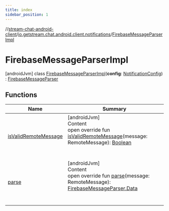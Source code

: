 ```yaml
---
title: index
sidebar_position: 1
---
```

//[stream-chat-android-client](../../../index.md)/[io.getstream.chat.android.client.notifications](../index.md)/[FirebaseMessageParserImpl](index.md)



# FirebaseMessageParserImpl  
 [androidJvm] class [FirebaseMessageParserImpl](index.md)(**config**: [NotificationConfig](../../io.getstream.chat.android.client.notifications.handler/NotificationConfig/index.md)) : [FirebaseMessageParser](../FirebaseMessageParser/index.md)   


## Functions  
  
|  Name |  Summary | 
|---|---|
| <a name="io.getstream.chat.android.client.notifications/FirebaseMessageParserImpl/isValidRemoteMessage/#com.google.firebase.messaging.RemoteMessage/PointingToDeclaration/"></a>[isValidRemoteMessage](isValidRemoteMessage.md)| <a name="io.getstream.chat.android.client.notifications/FirebaseMessageParserImpl/isValidRemoteMessage/#com.google.firebase.messaging.RemoteMessage/PointingToDeclaration/"></a>[androidJvm]  <br/>Content  <br/>open override fun [isValidRemoteMessage](isValidRemoteMessage.md)(message: RemoteMessage): [Boolean](https://kotlinlang.org/api/latest/jvm/stdlib/kotlin/-boolean/index.html)  <br/><br/><br/>|
| <a name="io.getstream.chat.android.client.notifications/FirebaseMessageParserImpl/parse/#com.google.firebase.messaging.RemoteMessage/PointingToDeclaration/"></a>[parse](parse.md)| <a name="io.getstream.chat.android.client.notifications/FirebaseMessageParserImpl/parse/#com.google.firebase.messaging.RemoteMessage/PointingToDeclaration/"></a>[androidJvm]  <br/>Content  <br/>open override fun [parse](parse.md)(message: RemoteMessage): [FirebaseMessageParser.Data](../FirebaseMessageParser/Data/index.md)  <br/><br/><br/>|

